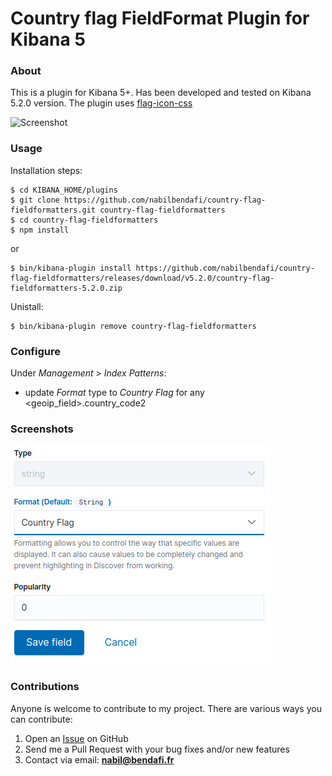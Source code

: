 # Country flag FieldFormat Plugin for Kibana 5 

### About
This is a plugin for Kibana 5+. Has been developed and tested on Kibana 5.2.0 version. The plugin uses [flag-icon-css](https://github.com/lipis/flag-icon-css)

![Screenshot](https://raw.githubusercontent.com/nabilbendafi/country-flag-fieldformatters/master/images/country.jpg)

### Usage
Installation steps:
```
$ cd KIBANA_HOME/plugins
$ git clone https://github.com/nabilbendafi/country-flag-fieldformatters.git country-flag-fieldformatters
$ cd country-flag-fieldformatters
$ npm install
```
or 
```
$ bin/kibana-plugin install https://github.com/nabilbendafi/country-flag-fieldformatters/releases/download/v5.2.0/country-flag-fieldformatters-5.2.0.zip
```

Unistall:
```
$ bin/kibana-plugin remove country-flag-fieldformatters
```

### Configure
Under _Management_ > _Index Patterns_:
 * update *Format* type to *Country Flag* for any <geoip_field>.country_code2

### Screenshots
![Screenshot](https://raw.githubusercontent.com/nabilbendafi/country-flag-fieldformatters/master/images/configuration.jpg)

### Contributions
Anyone is welcome to contribute to my project. There are various ways you can contribute:

1. Open an [Issue](https://github.com/nabilbendafi/country-flag-fieldformatters/issues) on GitHub
2. Send me a Pull Request with your bug fixes and/or new features
3. Contact via email: **nabil@bendafi.fr**
